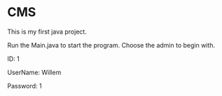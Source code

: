# CMS
This is my first java project.

Run the Main.java to start the program.
Choose the admin to begin with.

ID: 1

UserName: Willem

Password: 1
